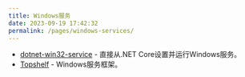 ```yaml
---
title: Windows服务
date: 2023-09-19 17:42:32
permalink: /pages/windows-services/
---
```

* [dotnet-win32-service](https://github.com/dasMulli/dotnet-win32-service) - 直接从.NET Core设置并运行Windows服务。
* [Topshelf](https://github.com/Topshelf/Topshelf) - Windows服务框架。